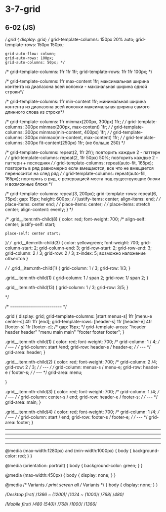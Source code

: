 # 3-7-grid
## 6-02 (JS)
/*.grid {
	display: grid;
	/* grid-template-columns: 150px 20% auto;
	grid-template-rows: 150px 150px;

	grid-auto-flow: column;
	grid-auto-rows: 100px;
	grid-auto-columns: 50px; */

/* grid-template-columns: 1fr 1fr 1fr;
	grid-template-rows: 1fr 1fr 100px; */

/* grid-template-columns: 1fr max-content 1fr; максимальная ширина контента из диапазона всей колонки - максиальная ширина одной строки*/

/* grid-template-columns: 1fr min-content 1fr; минимальная ширина контента из диапазона всей колонки максимальная ширина самого длинного слова из строки*/

/* grid-template-columns: 1fr minmax(200px, 300px) 1fr; */
/* grid-template-columns: 300px minmax(200px, max-content) 1fr; */
/* grid-template-columns: 300px minmax(min-content, 400px) 1fr; */
/* grid-template-columns: 300px minmax(min-content, max-content) 1fr; */
/* grid-template-columns: 300px fit-content(250px) 1fr; (не больше 250) */

/* grid-template-columns: repeat(2, 1fr 2fr); повторить каждые 2 - паттерн  */
/* grid-template-columns: repeat(2, 1fr 50px) 50%; повторить каждые 2 - паттерн + последняя  */
/* grid-template-columns: repeat(auto-fit, 165px); повторить в ряд равномерно если вмещаются, все что не вмещается переносится на след ряд */
/* grid-template-columns: repeat(auto-fill, 165px); повторить в ряд, с резервацией места под существующие блоки и возможные блоки */

/* grid-template-columns: repeat(3, 200px);
	grid-template-rows: repeat(6, 75px);
	gap: 15px;
	height: 600px; */
/* justify-items: center;
		align-items: end; */
/* place-items: center end; */
/* place-items: center; */
/* place-items: stretch center; 
align-content: evenly;
}
*/

/* .grid__item:nth-child(8) {
	color: red;
	font-weight: 700;
	/* 
	align-self: center;
	justify-self: start;
	 
	place-self: center start;
}*/
/*
.grid__item:nth-child(3) {
	color: yellowgreen;
	font-weight: 700;
	grid-column-start: 2;
	grid-column-end: 3; 
	grid-row-start: 2;
	grid-row-end: 3; 
grid-column: 2 / 3;
grid-row: 2 / 3;
z-index: 5;
возможно наложение объектов
}

*/
/* .grid__item:nth-child(1) {
	grid-column: 1 / 3;
	grid-row: 1/3;
} 

.grid__item:nth-child(1) {
	grid-column: 1 / span 2;
	grid-row: 1/ span 2;
}

.grid__item:nth-child(13) {
	grid-column: 1 / 3;
	grid-row: 3/5;
}

*/

/* -------------------------- */

.grid {
	display: grid;
	grid-template-columns: [start menus-s] 1fr [menu-e center-s] 4fr 1fr [end];
	grid-template-rows: [header-s] 1fr [header-e] 4fr [footer-s] 1fr [footer-e];
	/* gap: 15px; */
	grid-template-areas:
		"header header header"
		"menu main main"
		"footer footer footer";
}

.grid__item:nth-child(1) {
	color: red;
	font-weight: 700;
	/* grid-column: 1 / 4; */
	/* --- */
	/* grid-column: start /end;
	grid-row: header-s / header-e; */
	/* --- */
	grid-area: header;
}

.grid__item:nth-child(2) {
	color: red;
	font-weight: 700;
	/* grid-column: 2 /4;
	grid-row: 2 / 3; */
	/* --- */
	/* grid-column: menus-s / menu-e;
	grid-row: header-e / footer-s; */
	/* --- */
	grid-area: menu;

}

.grid__item:nth-child(3) {
	color: red;
	font-weight: 700;
	/* grid-column: 1 /4; */
	/* --- */
	/* grid-column: center-s / end;
	grid-row: header-e / footer-s; */
	/* --- */
	grid-area: main;
}

.grid__item:nth-child(4) {
	color: red;
	font-weight: 700;
	/* grid-column: 1 /4; */
	/* --- */
	/* grid-column: start / end;
	grid-row: footer-s / footer-e; */
	/* --- */
	grid-area: footer;
}

----------
----------
----------
----------


@media (max-width:1280px) and (min-width:1000px) {
body {
background-color: red;
}
}

@media (orientation: portrait) {
body {
background-color: green;
}
}

@media (max-width:450px)   {
body {
display: none;
}
}

@media /* Variants */ print screen all /* Variants */  {
body {
display: none;
}
}

/*Desktop first*/
/*1366 ~ (1200)*/
/*1024 ~ (1000)*/
/*768*/
/*480*/

/*Mobile first*/
/*480 (540)*/
/*768*/
/*1000*/
/*1366*/
